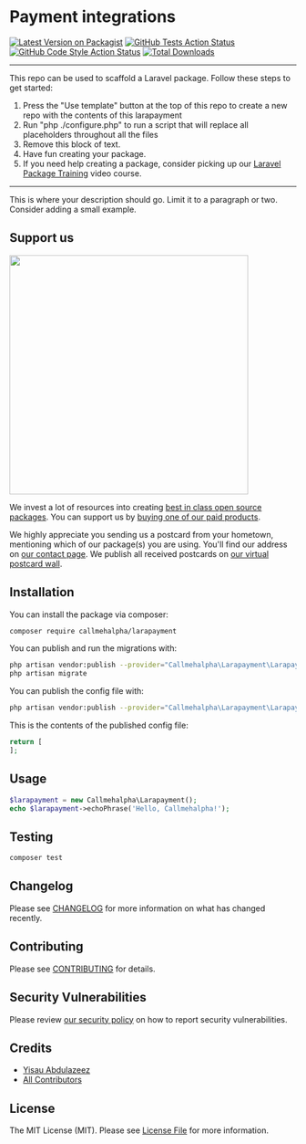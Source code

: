 # Payment integrations

[![Latest Version on Packagist](https://img.shields.io/packagist/v/callmehalpha/larapayment.svg?style=flat-square)](https://packagist.org/packages/callmehalpha/larapayment)
[![GitHub Tests Action Status](https://img.shields.io/github/workflow/status/callmehalpha/larapayment/run-tests?label=tests)](https://github.com/callmehalpha/larapayment/actions?query=workflow%3Arun-tests+branch%3Amain)
[![GitHub Code Style Action Status](https://img.shields.io/github/workflow/status/callmehalpha/larapayment/Check%20&%20fix%20styling?label=code%20style)](https://github.com/callmehalpha/larapayment/actions?query=workflow%3A"Check+%26+fix+styling"+branch%3Amain)
[![Total Downloads](https://img.shields.io/packagist/dt/callmehalpha/larapayment.svg?style=flat-square)](https://packagist.org/packages/callmehalpha/larapayment)

---
This repo can be used to scaffold a Laravel package. Follow these steps to get started:

1. Press the "Use template" button at the top of this repo to create a new repo with the contents of this larapayment
2. Run "php ./configure.php" to run a script that will replace all placeholders throughout all the files
3. Remove this block of text.
4. Have fun creating your package.
5. If you need help creating a package, consider picking up our <a href="https://laravelpackage.training">Laravel Package Training</a> video course.
---

This is where your description should go. Limit it to a paragraph or two. Consider adding a small example.

## Support us

[<img src="https://github-ads.s3.eu-central-1.amazonaws.com/larapayment.jpg?t=1" width="419px" />](https://spatie.be/github-ad-click/larapayment)

We invest a lot of resources into creating [best in class open source packages](https://spatie.be/open-source). You can support us by [buying one of our paid products](https://spatie.be/open-source/support-us).

We highly appreciate you sending us a postcard from your hometown, mentioning which of our package(s) you are using. You'll find our address on [our contact page](https://spatie.be/about-us). We publish all received postcards on [our virtual postcard wall](https://spatie.be/open-source/postcards).

## Installation

You can install the package via composer:

```bash
composer require callmehalpha/larapayment
```

You can publish and run the migrations with:

```bash
php artisan vendor:publish --provider="Callmehalpha\Larapayment\LarapaymentServiceProvider" --tag="larapayment-migrations"
php artisan migrate
```

You can publish the config file with:
```bash
php artisan vendor:publish --provider="Callmehalpha\Larapayment\LarapaymentServiceProvider" --tag="larapayment-config"
```

This is the contents of the published config file:

```php
return [
];
```

## Usage

```php
$larapayment = new Callmehalpha\Larapayment();
echo $larapayment->echoPhrase('Hello, Callmehalpha!');
```

## Testing

```bash
composer test
```

## Changelog

Please see [CHANGELOG](CHANGELOG.md) for more information on what has changed recently.

## Contributing

Please see [CONTRIBUTING](.github/CONTRIBUTING.md) for details.

## Security Vulnerabilities

Please review [our security policy](../../security/policy) on how to report security vulnerabilities.

## Credits

- [Yisau Abdulazeez](https://github.com/callmehalpha)
- [All Contributors](../../contributors)

## License

The MIT License (MIT). Please see [License File](LICENSE.md) for more information.
